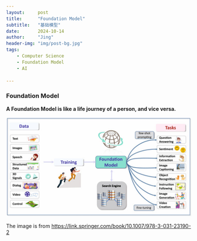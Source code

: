 ```yaml
---
layout:     post
title:      "Foundation Model"
subtitle:   "基础模型"
date:       2024-10-14
author:     "Jing"
header-img: "img/post-bg.jpg"
tags:
    - Computer Science
    - Foundation Model
    - AI

---
```



### Foundation Model
**A Foundation Model is like a life journey of a person, and vice versa.**

![](/img/foundation_model.png)

The image is from https://link.springer.com/book/10.1007/978-3-031-23190-2
